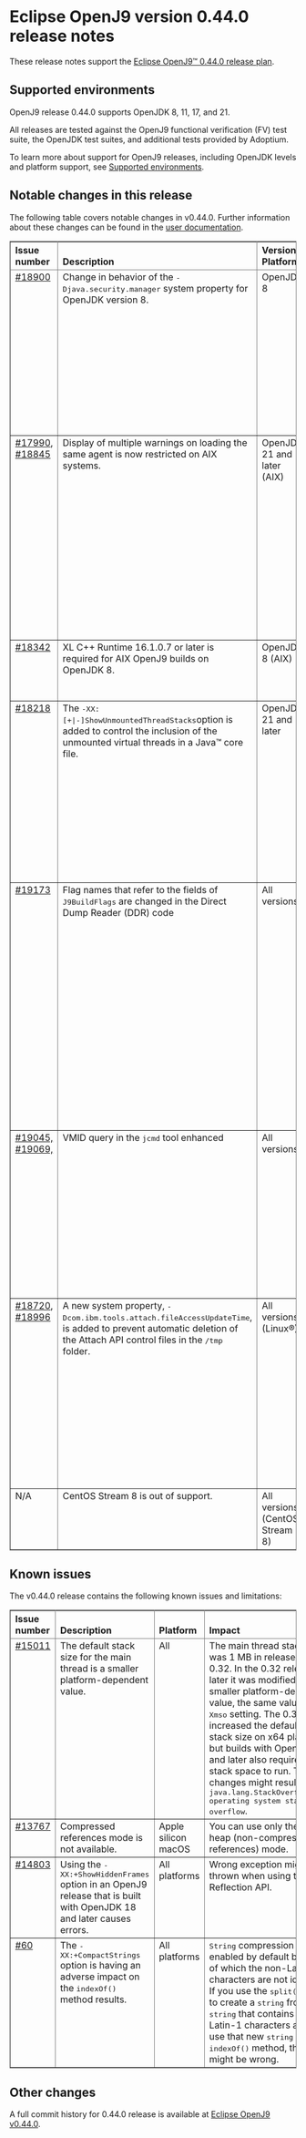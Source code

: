 <!--
* Copyright (c) 2024 IBM Corp. and others
*
* This program and the accompanying materials are made
* available under the terms of the Eclipse Public License 2.0
* which accompanies this distribution and is available at
* https://www.eclipse.org/legal/epl-2.0/ or the Apache
* License, Version 2.0 which accompanies this distribution and
* is available at https://www.apache.org/licenses/LICENSE-2.0.
*
* This Source Code may also be made available under the
* following Secondary Licenses when the conditions for such
* availability set forth in the Eclipse Public License, v. 2.0
* are satisfied: GNU General Public License, version 2 with
* the GNU Classpath Exception [1] and GNU General Public
* License, version 2 with the OpenJDK Assembly Exception [2].
*
* [1] https://www.gnu.org/software/classpath/license.html
* [2] https://openjdk.org/legal/assembly-exception.html
*
* SPDX-License-Identifier: EPL-2.0 OR Apache-2.0 OR GPL-2.0-only WITH Classpath-exception-2.0 OR GPL-2.0-only WITH OpenJDK-assembly-exception-1.0
-->

# Eclipse OpenJ9 version 0.44.0 release notes

These release notes support the [Eclipse OpenJ9&trade; 0.44.0 release plan](https://projects.eclipse.org/projects/technology.openj9/releases/0.44.0/plan).

## Supported environments

OpenJ9 release 0.44.0 supports OpenJDK 8, 11, 17, and 21.

All releases are tested against the OpenJ9 functional verification (FV) test suite, the OpenJDK test suites, and additional tests provided by Adoptium.

To learn more about support for OpenJ9 releases, including OpenJDK levels and platform support, see [Supported environments](https://eclipse.org/openj9/docs/openj9_support/index.html).

## Notable changes in this release

The following table covers notable changes in v0.44.0. Further information about these changes can be found in the [user documentation](https://www.eclipse.org/openj9/docs/version0.44/).

<table cellpadding="4" cellspacing="0" summary="" width="100%" rules="all" frame="border" border="1"><thead align="left">
<tr>
<th valign="bottom">Issue number</th>
<th valign="bottom">Description</th>
<th valign="bottom">Version / Platform</th>
<th valign="bottom">Impact</th>
</tr>
</thead>
<tbody>

<tr>
<td valign="top"><a href="https://github.com/eclipse-openj9/openj9/issues/18900">#18900</a></td>
<td valign="top">Change in behavior of the <tt>-Djava.security.manager</tt> system property for OpenJDK version 8.</td>
<td valign="top">OpenJDK 8</td>
<td valign="top">

In OpenJDK versions before version 18, attempts to load a <tt>SecurityManager</tt> with the class name <tt>allow</tt> or <tt>disallow</tt> resulted in an error and the application was not starting.

To resolve this issue, OpenJDK version 17 ignores these options and from 0.41.0 release onwards, OpenJDK version 11 also ignores these options. 

With this release, OpenJDK version 8 too ignores the <tt>allow</tt> and <tt>disallow</tt> keywords, if specified.</td>
</tr>

<tr>
<td valign="top"><a href="https://github.com/eclipse-openj9/openj9/issues/17990">#17990</a>, <a href="https://github.com/eclipse-openj9/openj9/issues/18845">#18845</a></td>
<td valign="top">Display of multiple warnings on loading the same agent is now restricted on AIX systems.</td>
<td valign="top">OpenJDK 21 and later (AIX)</td>
<td valign="top">Earlier, on AIX systems, warnings were issued each time the agents were loaded dynamically into a running VM after startup without specifying the `-XX:+EnableDynamicAgentLoading` option. These multiple warnings were issued even if the same agents were loaded before.

Now, from the 0.44.0 release onwards, AIX systems, like other OpenJ9 supported operating systems, can detect whether an agent was previously loaded or not. Therefore, like other platforms, on AIX systems also, the warnings are issued only once for the same agent when the `-XX:+EnableDynamicAgentLoading` option is not specified.
</td>
</tr>

<tr>
<td valign="top"><a href="https://github.com/eclipse-openj9/openj9/issues/18342">#18342</a></td>
<td valign="top">XL C++ Runtime 16.1.0.7 or later is required for AIX OpenJ9 builds on OpenJDK 8.</td>
<td valign="top">OpenJDK 8 (AIX)</td>
<td valign="top">Earlier, XL C++ Runtime 16.1.0.7 or later was required for AIX OpenJ9 builds on OpenJDK 11 and later. Now, AIX OpenJ9 builds require version 16.1.0.7 or later of the XL C++ Runtime on OpenJDK 8 as well.</td>
</tr>

<tr>
<td valign="top"><a href="https://github.com/eclipse-openj9/openj9/issues/18218">#18218</a></td>
<td valign="top">The <tt>-XX:[+|-]ShowUnmountedThreadStacks</tt>option is added to control the inclusion of the unmounted virtual threads in a Java&trade; core file.</td>
<td valign="top">OpenJDK 21 and later</td>
<td valign="top">Java core file lists stacks of only those threads that are mapped to platform threads. An unmounted virtual thread is not mapped to any platform thread. Therefore, the stack of any unmounted virtual thread is not included in the Java core file and thus, the virtual thread information remains incomplete.

You can use the <tt>-XX:+ShowUnmountedThreadStacks</tt> option to include all the thread data that a VM is aware of, both regular Java threads and the unmounted virtual threads, in a Java core file.</td>
</tr>

<tr>
<td valign="top"><a href="https://github.com/eclipse-openj9/openj9/issues/19173">#19173</a></td>
<td valign="top">Flag names that refer to the fields of <tt>J9BuildFlags</tt> are changed in the Direct Dump Reader (DDR) code</td>
<td valign="top">All versions</td>
<td valign="top">User plug-ins in the DDR code might contain code that has <tt>J9BuildFlags</tt> references to read the build flags in the system dump data. The names of <tt>J9BuildFlags</tt> fields changed over time and therefore, supporting system dumps with different build flags became a challenge.

Earlier, field names in <tt>J9BuildFlags</tt> were based on names defined in <tt>j9.flags</tt>. Now, when the <tt>J9BuildFlags</tt> is generated for each build, the flag names are those names that are specified in <tt>j9cfg.h</tt> (derived from <tt>j9cfg.h.ftl</tt> or <tt>j9cfg.h.in</tt>) instead of the names that are defined in <tt>j9.flags</tt>.

If the plug-in code contains references to fields of <tt>J9BuildFlags</tt> to read the build flags in the system dump data, you must change references to use the names as specified in <tt>j9cfg.h</tt>.
</td>
</tr>

<tr>
<td valign="top"><a href="https://github.com/eclipse-openj9/openj9/issues/19045">#19045, <a href="https://github.com/eclipse-openj9/openj9/issues/19069">#19069,</a></td>
<td valign="top">VMID query in the <tt>jcmd</tt> tool enhanced</td>
<td valign="top">All versions</td>
<td valign="top">Earlier in OpenJ9, when sending a <tt>jcmd</tt> command to a VM, you had to run <tt>jcmd -l</tt> to retrieve the pids for all the VMs found on the machine. Then, you had to use <tt>jcmd [vmid] [command]</tt> to send the command to the specific VM.

For OpenJDK compatibility, OpenJ9 now supports direct use of the Java process name, full or partial, as the ID to send the <tt>jcmd</tt> command.

The <tt>jcmd</tt> tool also now supports specifying <tt>0</tt> as a VMID to target all VMs.</td>
</tr>

<tr>
<td valign="top"><a href="https://github.com/eclipse-openj9/openj9/issues/18720">#18720</a>, <a href="https://github.com/eclipse-openj9/openj9/issues/18996">#18996</a></td>
<td valign="top">A new system property, <tt>-Dcom.ibm.tools.attach.fileAccessUpdateTime</tt>, is added to prevent automatic deletion of the Attach API control files in the <tt>/tmp</tt> folder.</td>
<td valign="top">All versions (Linux&reg;)</td>
<td valign="top">In Linux environments, by default <tt>systemd-tmpfiles</tt> automatically deletes all files and directories that are stored in the <tt>/tmp/</tt> folder that have not been changed or read within a specific time period. This deletion of files creates a problem for long running VM processes, such as Attach API, that need the control files in the <tt>/tmp/</tt> folder to operate.

You can prevent the automatic deletion of the Attach API control files in the <tt>/tmp</tt> folder by setting the <tt>-Dcom.ibm.tools.attach.fileAccessUpdateTime</tt> system property. By default, this system property is set to 8 days.</td>
</tr>

<tr>
<td valign="top">N/A </td>
<td valign="top">CentOS Stream 8 is out of support.</td>
<td valign="top">All versions (CentOS Stream 8) </td>
<td valign="top">CentOS Stream 8 is EOL from May 31, 2024 onwards and is removed from the list of supported platforms.</td>
</tr>

</tbody>
</table>

## Known issues

The v0.44.0 release contains the following known issues and limitations:

<table cellpadding="4" cellspacing="0" summary="" width="100%" rules="all" frame="border" border="1">
<thead align="left">
<tr>
<th valign="bottom">Issue number</th>
<th valign="bottom">Description</th>
<th valign="bottom">Platform</th>
<th valign="bottom">Impact</th>
<th valign="bottom">Workaround</th>
</tr>
</thead>

<tbody>
<tr>
<td valign="top"><a href="https://github.com/eclipse-openj9/openj9/issues/15011">#15011</a></td>
<td valign="top">The default stack size for the main thread is a smaller platform-dependent value.</td>
<td valign="top">All</td>
<td valign="top">The main thread stack size was 1 MB in releases before 0.32. In the 0.32 release and later it was modified to a smaller
platform-dependent value, the same value as the <tt>-Xmso</tt> setting. The 0.33 release increased the default <tt>-Xmso</tt> stack size
on x64 platforms, but builds with OpenJDK 17 and later also require more stack space to run. These changes might result in a
<tt>java.lang.StackOverflowError: operating system stack overflow</tt>.</td>
<td valign="top">Use <tt>-Xmso</tt> to set the default stack size. See the default value by using <tt>-verbose:sizes</tt>.</td>
</tr>

<tr>
<td valign="top"><a href="https://github.com/eclipse-openj9/openj9/issues/13767">#13767</a></td>
<td valign="top">Compressed references mode is not available.</td>
<td valign="top">Apple silicon macOS</td>
<td valign="top">You can use only the large heap (non-compressed references) mode.</td>
<td valign="top">None</td>
</tr>

<tr>
<td valign="top"><a href="https://github.com/eclipse-openj9/openj9/issues/14803">#14803</a></td>
<td valign="top">Using the <tt>-XX:+ShowHiddenFrames</tt> option in an OpenJ9 release that is built with OpenJDK 18 and later causes errors.</td>
<td valign="top">All platforms</td>
<td valign="top">Wrong exception might be thrown when using the Reflection API.</td>
<td valign="top">Avoid using the <tt>-XX:+ShowHiddenFrames</tt> option with OpenJDK 18 and later.</td>
</tr>

<tr>
<td valign="top"><a href="https://github.com/ibmruntimes/openj9-openjdk-jdk22/issues/60">#60</a></td>
<td valign="top">The <tt>-XX:+CompactStrings</tt> option is having an adverse impact on the <tt>indexOf()</tt> method results.</td>
<td valign="top">All platforms</td>
<td valign="top"><tt>String</tt> compression is enabled by default because of which the non-Latin-1 characters are not identified. If you use the <tt>split()</tt> method to create a <tt>string</tt> from a <tt>string</tt> that contains non-Latin-1 characters and you use that new <tt>string</tt> with the <tt>indexOf()</tt> method, the results might be wrong.</td>
<td valign="top">Disable <tt>string</tt> compression with the <tt>-XX:-CompactStrings</tt> option or use OpenJDK 17 or later.</td>
</tr>

</tbody>
</table>

## Other changes

A full commit history for 0.44.0 release is available at [Eclipse OpenJ9 v0.44.0](https://github.com/eclipse-openj9/openj9/releases/tag/openj9-0.44.0).
